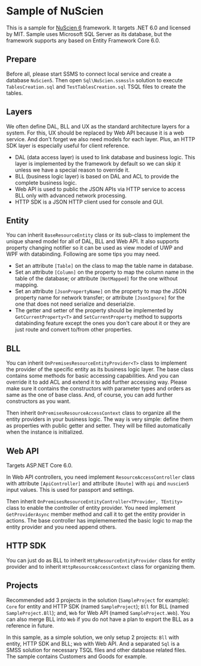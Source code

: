 # Sample of NuScien

This is a sample for [NuScien 6](https://github.com/nuscien/nuscien) framework. It targets .NET 6.0 and licensed by MIT. Sample uses Microsoft SQL Server as its database, but the framework supports any based on Entity Framework Core 6.0.

## Prepare

Before all, please start SSMS to connect local service and create a database `NuScien5`. Then open `Sql\NuScien.ssmssln` solution to execute `TablesCreation.sql` and `TestTablesCreation.sql` TSQL files to create the tables.

## Layers

We often define DAL, BLL and UX as the standard architecture layers for a system. For this, UX should be replaced by Web API because it is a web service. And don't forget we also need models for each layer. Plus, an HTTP SDK layer is especially useful for client reference.

- DAL (data access layer) is used to link database and business logic. This layer is implemented by the framework by default so we can skip it unless we have a special reason to override it.
- BLL (business logic layer) is based on DAL and ACL to provide the complete business logic.
- Web API is used to public the JSON APIs via HTTP service to access BLL only with advanced network processing.
- HTTP SDK is a JSON HTTP client used for console and GUI.

## Entity

You can inherit `BaseResourceEntity` class or its sub-class to implement the unique shared model for all of DAL, BLL and Web API. It also supports property changing notifier so it can be used as view model of UWP and WPF with databinding. Following are some tips you may need.

- Set an attribute `[Table]` on the class to map the table name in database.
- Set an attribute `[Column]` on the property to map the column name in the table of the database; or attribute `[NotMapped]` for the one without mapping.
- Set an attribute `[JsonPropertyName]` on the property to map the JSON property name for network transfer; or attribute `[JsonIgnore]` for the one that does not need serialize and deserialzie.
- The getter and setter of the property should be implemented by `GetCurrentProperty<T>` and `SetCurrentProperty` method to supports databinding feature except the ones you don't care about it or they are just route and convert to/from other properties.

## BLL

You can inherit `OnPremisesResourceEntityProvider<T>` class to implement the provider of the specific entity as its business logic layer. The base class contains some methods for basic accessing capabilities. And you can override it to add ACL and extend it to add further accessing way. Please make sure it contains the constructors with parameter types and orders as same as the one of base class. And, of course, you can add further constructors as you want.

Then inherit `OnPremisesResourceAccessContext` class to organize all the entity providers in your business logic. The way is very simple: define them as properties with public getter and setter. They will be filled automatically when the instance is initialized.

## Web API

Targets ASP.NET Core 6.0.

In Web API controllers, you need implement `ResourceAccessController` class with attribute `[ApiController]` and attribute `[Route]` with `api` and `nuscien5` input values. This is used for passport and settings.

Then inherit `OnPremisesResourceEntityController<TProvider, TEntity>` class to enable the controller of entity provider. You need implement `GetProviderAsync` member method and call it to get the entity provider in actions. The base controller has implememented the basic logic to map the entity provider and you need append others.

## HTTP SDK

You can just do as BLL to inherit `HttpResourceEntityProvider` class for entity provider and to inherit `HttpResourceAccessContext` class for organizing them.

## Projects

Recommended add 3 projects in the solution (`SampleProject` for example): `Core` for entity and HTTP SDK (named `SampleProject`); `Bll` for BLL (named `SampleProject.Bll`); and, `Web` for Web API (named `SampleProject.Web`). You can also merge BLL into `Web` if you do not have a plan to export the BLL as a reference in future.

In this sample, as a simple solution, we only setup 2 projects: `Bll` with entity, HTTP SDK and BLL; `Web` with Web API. And a separated `Sql` is a SMSS solution for necessary TSQL files and other database related files. The sample contains Customers and Goods for example.
